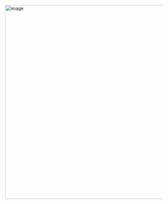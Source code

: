 <img width="828" height="622" alt="image" src="https://github.com/user-attachments/assets/aff3cbcb-a73a-45f2-99ee-7ec22228a86a" />
